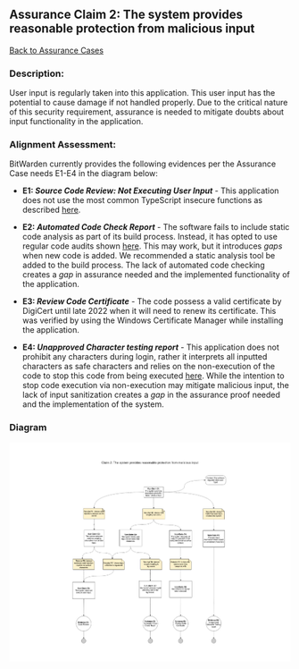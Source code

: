 ## Assurance Claim 2: The system provides reasonable protection from malicious input

[Back to Assurance Cases](https://github.com/DoctorEww/software-assurance/blob/main/AssuranceCases.md)

### Description:

User input is regularly taken into this application. This user input has the potential to cause damage if not handled properly. Due to the critical nature of this security requirement, assurance is needed to mitigate doubts about input functionality in the application. 

### Alignment Assessment:

BitWarden currently provides the following evidences per the Assurance Case needs E1-E4 in the diagram below:

* **E1: *Source Code Review: Not Executing User Input*** - This application does not use the most common TypeScript insecure functions as described [here](https://snyk.io/blog/5-ways-to-prevent-code-injection-in-javascript-and-node-js/).

* **E2: *Automated Code Check Report*** - The software fails to include static code analysis as part of its build process. Instead, it has opted to use regular code audits shown [here](https://bitwarden.com/help/article/is-bitwarden-audited/). This may work, but it introduces *gaps* when new code is added. We recommended a static analysis tool be added to the build process. The lack of automated code checking creates a *gap* in assurance needed and the implemented functionality of the application. 

* **E3: *Review Code Certificate*** - The code possess a valid certificate by DigiCert until late 2022 when it will need to renew its certificate. This was verified by using the Windows Certificate Manager while installing the application. 

* **E4: *Unapproved Character testing report***  - This application does not prohibit any characters during login, rather it interprets all inputted characters as safe characters and relies on the non-execution of the code to stop this code from being executed [here](https://github.com/bitwarden/jslib/blob/2c892eb3a2a9aff1e238146b037e6f3eb5dacf9a/angular/src/components/login.component.ts). While the intention to stop code execution via non-execution may mitigate malicious input, the lack of input sanitization creates a *gap* in the assurance proof needed and the implementation of the system. 

### Diagram
![](https://github.com/DoctorEww/software-assurance/blob/main/AssuranceCase/MaliciousInput/MaliciousInputV2.jpg)
